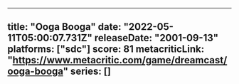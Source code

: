 
---
title: "Ooga Booga"
date: "2022-05-11T05:00:07.731Z"
releaseDate: "2001-09-13"
platforms: ["sdc"]
score: 81
metacriticLink: "https://www.metacritic.com/game/dreamcast/ooga-booga"
series: []
---
